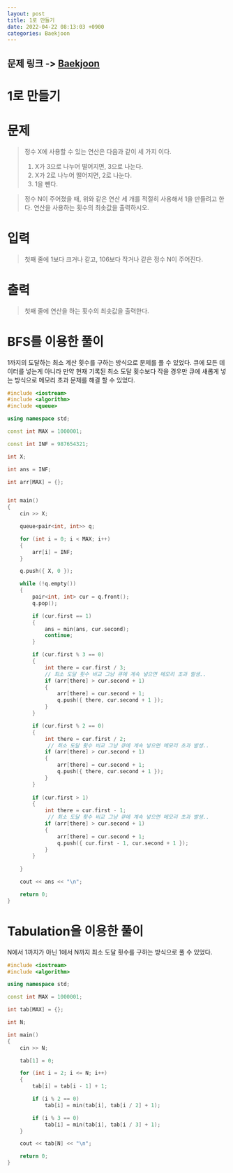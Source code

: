 ```yaml
---
layout: post
title: 1로 만들기
date: 2022-04-22 08:13:03 +0900
categories: Baekjoon
---
```


## 문제 링크 -> [Baekjoon](https://www.acmicpc.net/problem/1463)
# 1로 만들기

# 문제
> 정수 X에 사용할 수 있는 연산은 다음과 같이 세 가지 이다.
> 1. X가 3으로 나누어 떨어지면, 3으로 나눈다.
> 2. X가 2로 나누어 떨어지면, 2로 나눈다.
> 3. 1을 뺀다.

>정수 N이 주어졌을 때, 위와 같은 연산 세 개를 적절히 사용해서 1을 만들려고 한다. 연산을 사용하는 횟수의 최솟값을 출력하시오.

# 입력
> 첫째 줄에 1보다 크거나 같고, 106보다 작거나 같은 정수 N이 주어진다.

# 출력
> 첫째 줄에 연산을 하는 횟수의 최솟값을 출력한다.

# BFS를 이용한 풀이
1까지의 도달하는 최소 계산 횟수를 구하는 방식으로 문제를 풀 수 있었다. 큐에 모든 데이터를 넣는게 아니라 만약 현재 기록된 최소 도달 횟수보다 작을 경우만 큐에 새롭게 넣는 방식으로 메모리 초과 문제를 해결 할 수 있었다.

```c++
#include <iostream>
#include <algorithm>
#include <queue>

using namespace std;

const int MAX = 1000001;

const int INF = 987654321;

int X;

int ans = INF;

int arr[MAX] = {};


int main()
{
	cin >> X;

	queue<pair<int, int>> q;

	for (int i = 0; i < MAX; i++)
	{
		arr[i] = INF;
	}

	q.push({ X, 0 });

	while (!q.empty())
	{
		pair<int, int> cur = q.front();
		q.pop();

		if (cur.first == 1)
		{
			ans = min(ans, cur.second);
			continue;
		}

		if (cur.first % 3 == 0)
		{
			int there = cur.first / 3;
            // 최소 도달 횟수 비교 그냥 큐에 계속 넣으면 메모리 초과 발생..
			if (arr[there] > cur.second + 1)
			{
				arr[there] = cur.second + 1;
				q.push({ there, cur.second + 1 });
			}
		}

		if (cur.first % 2 == 0)
		{
			int there = cur.first / 2;
             // 최소 도달 횟수 비교 그냥 큐에 계속 넣으면 메모리 초과 발생..
			if (arr[there] > cur.second + 1)
			{
				arr[there] = cur.second + 1;
				q.push({ there, cur.second + 1 });
			}
		}
		
		if (cur.first > 1)
		{
			int there = cur.first - 1;
             // 최소 도달 횟수 비교 그냥 큐에 계속 넣으면 메모리 초과 발생..
			if (arr[there] > cur.second + 1)
			{
				arr[there] = cur.second + 1;
				q.push({ cur.first - 1, cur.second + 1 });
			}
		}
		
	}

	cout << ans << "\n";

	return 0;
}
```

# Tabulation을 이용한 풀이
N에서 1까지가 아닌 1에서 N까지 최소 도달 횟수를 구하는 방식으로 풀 수 있었다.

```c++
#include <iostream>
#include <algorithm>

using namespace std;

const int MAX = 1000001;

int tab[MAX] = {};

int N;

int main()
{
	cin >> N;

	tab[1] = 0;

	for (int i = 2; i <= N; i++)
	{
		tab[i] = tab[i - 1] + 1;

		if (i % 2 == 0)
			tab[i] = min(tab[i], tab[i / 2] + 1);

		if (i % 3 == 0)
			tab[i] = min(tab[i], tab[i / 3] + 1);
	}

	cout << tab[N] << "\n";

	return 0;
}
```